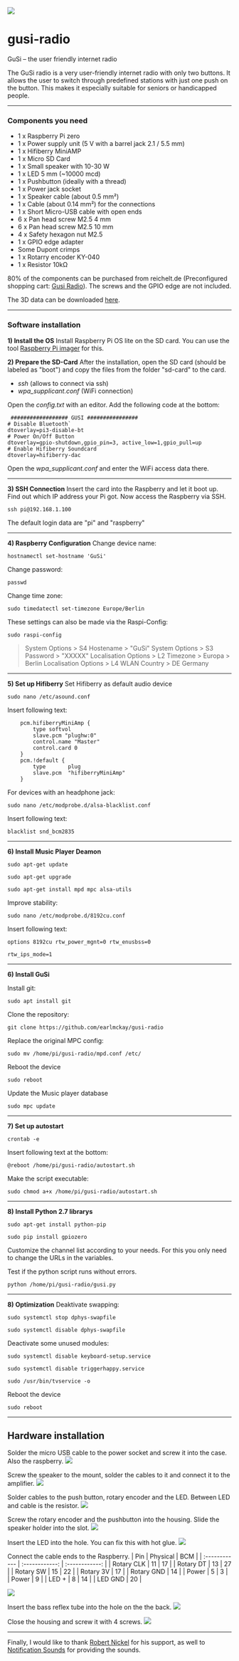 ![](images/gusi-radio_panorama_3d.jpg)

# gusi-radio

GuSi – the user friendly internet radio

The GuSi radio is a very user-friendly internet radio with only two buttons. It allows the user to switch through predefined stations with just one push on the button. This makes it especially suitable for seniors or handicapped people.

------------

### Components you need

 - 1 x Raspberry Pi zero
 - 1 x Power supply unit (5 V with a barrel jack 2.1 / 5.5 mm)
 - 1 x Hifiberry MiniAMP
 - 1 x Micro SD Card 
 - 1 x Small speaker with 10-30 W
 - 1 x LED 5 mm (~10000 mcd)
 - 1 x Pushbutton (ideally with a thread)
 - 1 x Power jack socket
 - 1 x Speaker cable (about 0.5 mm²)
 - 1 x Cable (about 0.14 mm²) for the connections
 - 1 x Short Micro-USB cable with open ends
 - 6 x Pan head screw M2.5 4 mm 
 - 6 x Pan head screw M2.5 10 mm 
 - 4 x Safety hexagon nut M2.5
 - 1 x GPIO edge adapter
 - Some Dupont crimps
 - 1 x Rotarry encoder KY-040
 - 1 x Resistor 10kΩ

80% of the components can be purchased from reichelt.de (Preconfigured shopping cart: [Gusi Radio](https://www.reichelt.de/my/1832192 "Gusi Radio")). The screws and the GPIO edge are not included.

The 3D data can be downloaded [here](https://www.thingiverse.com/thing:4823464 "Thingiverse").

------------

### Software installation

 **1) Install the OS**
 Install Raspberry Pi OS lite on the SD card. You can use the tool [Raspberry Pi imager](https://www.raspberrypi.org/software/ "Raspberry Pi imager") for this.

  **2) Prepare the SD-Card**
After the installation, open the SD card (should be labeled as "boot") and copy the files from the folder "sd-card" to the card.
- *ssh* (allows to connect via ssh)
- *wpa_supplicant.conf* (WiFi connection)


Open the *config.txt* with an editor. Add the following code at the bottom:
```
 ################## GUSI ################
# Disable Bluetooth`
dtoverlay=pi3-disable-bt
# Power On/Off Button
dtoverlay=gpio-shutdown,gpio_pin=3, active_low=1,gpio_pull=up
# Enable Hifiberry Soundcard
dtoverlay=hifiberry-dac
```

Open the *wpa_supplicant.conf*  and enter the WiFi access data there.

------------


  **3) SSH Connection**
Insert the card into the Raspberry and let it boot up. Find out which IP address your Pi got. Now access the Raspberry via SSH.

`ssh pi@192.168.1.100`

The default login data are "pi" and "raspberry"

------------


  **4) Raspberry Configuration**
Change device name:

`hostnamectl set-hostname 'GuSi'`

Change password:

`passwd`

Change time zone:

`sudo timedatectl set-timezone Europe/Berlin`

These settings can also be made via the Raspi-Config:

`sudo raspi-config`

> System Options > S4 Hostename > "GuSi" 
System Options > S3 Password > "XXXXX" 
Localisation Options > L2 Timezone > Europa > Berlin 
Localisation Options > L4 WLAN Country > DE Germany

------------

  **5) Set up Hifiberry**
Set Hifiberry as default audio device

`sudo nano /etc/asound.conf`

Insert following text:
```
    pcm.hifiberryMiniAmp {
        type softvol
        slave.pcm "plughw:0"
        control.name "Master"
        control.card 0
    }
    pcm.!default {
        type       plug
        slave.pcm  "hifiberryMiniAmp"
    }
```
For devices with an headphone jack:

`sudo nano /etc/modprobe.d/alsa-blacklist.conf`

Insert following text:
```
blacklist snd_bcm2835
```

------------


  **6) Install Music Player Deamon**
  
`sudo apt-get update`

`sudo apt-get upgrade`

`sudo apt-get install mpd mpc alsa-utils`

Improve stability:

`sudo nano /etc/modprobe.d/8192cu.conf`

Insert following text:
```
options 8192cu rtw_power_mgnt=0 rtw_enusbss=0

rtw_ips_mode=1

```

------------

  **6) Install GuSi**

Install git:

`sudo apt install git`

Clone the repository:

`git clone https://github.com/earlmckay/gusi-radio`

Replace the original MPC config:

`sudo mv /home/pi/gusi-radio/mpd.conf /etc/`

Reboot the device

`sudo reboot`

Update the Music player database

`sudo mpc update`

------------


  **7) Set up autostart**

`crontab -e`

Insert following text at the bottom:
```
@reboot /home/pi/gusi-radio/autostart.sh
```

Make the script executable:

`sudo chmod a+x /home/pi/gusi-radio/autostart.sh`

------------


  **8) Install Python 2.7 librarys**

`sudo apt-get install python-pip`

`sudo pip install gpiozero`

Customize the channel list according to your needs. For this you only need to change the URLs in the variables.

Test if the python script runs without errors.

`python /home/pi/gusi-radio/gusi.py`

------------


  **8) Optimization**
Deaktivate swapping:

`sudo systemctl stop dphys-swapfile`

`sudo systemctl disable dphys-swapfile`

Deactivate some unused modules:

`sudo systemctl disable keyboard-setup.service`

`sudo systemctl disable triggerhappy.service`

`sudo /usr/bin/tvservice -o`

Reboot the device

`sudo reboot`

------------

## Hardware installation

Solder the micro USB cable to the power socket and screw it into the case. Also the raspberry. 
![](images/step_1.jpg)

Screw the speaker to the mount, solder the cables to it and connect it to the amplifier.
![](images/step_2.jpg)

Solder cables to the push button, rotary encoder and the LED. Between LED and cable is the resistor.
![](images/step_3.jpg)

Screw the rotary encoder and the pushbutton into the housing. Slide the speaker holder into the slot.
![](images/step_4.jpg)

Insert the LED into the hole. You can fix this with hot glue.
![](images/step_5.jpg)

Connect the cable ends to the Raspberry. 
| Pin | Physical | BCM |
| :------------ | :------------: | :------------: |
| Rotary CLK | 11 | 17 |
| Rotary DT | 13 | 27 |
| Rotary SW | 15 | 22 |
| Rotary 3V | 17 |
| Rotary GND | 14 |
| Power | 5 | 3 |
| Power | 9 |
| LED + | 8 | 14 |
| LED GND | 20 |

![](images/routing.jpg)

Insert the bass reflex tube into the hole on the the back.
![](images/step_6.jpg)

Close the housing and screw it with 4 screws.
![](images/step_7.jpg)

------------
Finally, I would like to thank [Robert Nickel](https://github.com/Robert-Nickel) for his support, as well to [Notification Sounds](https://notificationsounds.com/) for providing the sounds.
